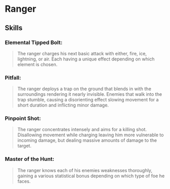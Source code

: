 Ranger
======

Skills
------

### Elemental Tipped Bolt:
> The ranger charges his next basic attack with either, fire, ice, lightning, or air. Each having a unique effect depending on which element is chosen.

### Pitfall:
> The ranger deploys a trap on the ground that blends in with the surroundings rendering it nearly invisible. Enemies that walk into the trap stumble, causing a disorienting effect slowing movement for a short duration and inflicting minor damage.

### Pinpoint Shot:
> The ranger concentrates intensely and aims for a killing shot. Disallowing movement while charging leaving him more vulnerable to incoming damage, but dealing massive amounts of damage to the target.

### Master of the Hunt:
> The ranger knows each of his enemies weaknesses thoroughly, gaining a various statistical bonus depending on which type of foe he faces.